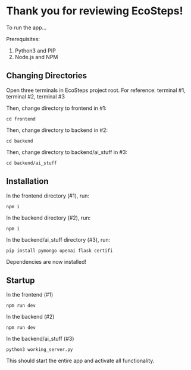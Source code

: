 # Thank you for reviewing EcoSteps! 

To run the app...

Prerequisites: 
1. Python3 and PIP
2. Node.js and NPM

## Changing Directories
Open three terminals in EcoSteps project root. For reference: terminal #1, terminal #2, terminal #3

Then, change directory to frontend in #1:

```cd frontend```

Then, change directory to backend in #2: 

```cd backend```

Then, change directory to backend/ai_stuff in #3:

```cd backend/ai_stuff```

## Installation

In the frontend directory (#1), run:

```npm i```

In the backend directory (#2), run:

```npm i```

In the backend/ai_stuff directory (#3), run:

```pip install pymongo openai flask certifi```



Dependencies are now installed!


## Startup

In the frontend (#1)

```npm run dev```

In the backend (#2)

```npm run dev```

In the backend/ai_stuff (#3)

```python3 working_server.py```

This should start the entire app and activate all functionality.
